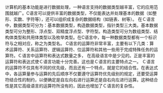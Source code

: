 计算机的基本功能是进行数据处理，一种语言支持的数据类型越丰富，它的应用范围就越广。C语言可以提供丰富的数据类型，不仅能表达并处理基本的数据（如整形、实数、字符等），还可以组织成复杂的数据结构（如链表、树等）。
在Ｃ语言中，数据类型可分为：基本数据类型，构造数据类型，指针类型三大类。基本数据类型可分为整形、浮点型、双精度浮点型、字符型。构造类型可分为数组类型、结构体类型和共用体类型以及枚举类型。在C语言中，每一种数据类型都有一个标识符与之相对应，称之为类型名。
C语言的运算符非常丰富，主要有以下几类：算术运算符、关系运算符、逻辑运算符、位运算符和其他一些用于完成特殊任务的运算符。Ｃ语言中运算符和表达式数量之多， 在高级语言中是少见的。正是丰富的运算符和表达式使Ｃ语言功能十分完善。这也是Ｃ语言的主要特点之一。
Ｃ语言的运算符不仅具有不同的优先级，而且还有一个特点，就是它的结合性。在表达式中，各运算量参与运算的先后顺序不仅要遵守运算符优先级别的规定，还要受运算符结合性的制约，以便确定是自左向右进行运算还是自右向左进行运算。这种结合性是其它高级语言的运算符所没有的，因此也增加了Ｃ语言的复杂性。